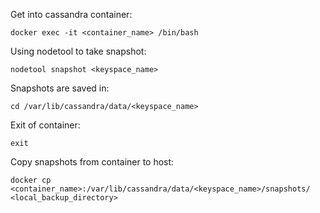 Get into cassandra container:
```
docker exec -it <container_name> /bin/bash
```
Using nodetool to take snapshot:
```
nodetool snapshot <keyspace_name>
```
Snapshots are saved in:
```
cd /var/lib/cassandra/data/<keyspace_name>
```
Exit of container:
```
exit
```
Copy snapshots from container to host:
```
docker cp <container_name>:/var/lib/cassandra/data/<keyspace_name>/snapshots/ <local_backup_directory>
```
